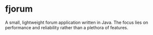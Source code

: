 # fjorum
A small, lightweight forum application written in Java. 
The focus lies on performance and reliability rather than a plethora of features.
